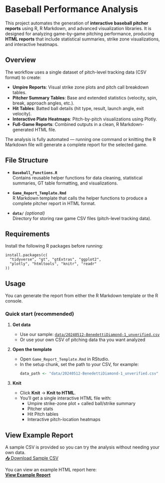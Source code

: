 # Baseball Performance Analysis

This project automates the generation of **interactive baseball pitcher reports** using R, R Markdown, and advanced visualization libraries. It is designed for analyzing game-by-game pitching performance, producing **HTML reports** that include statistical summaries, strike zone visualizations, and interactive heatmaps.

## Overview

The workflow uses a single dataset of pitch-level tracking data (CSV format) to create:
- **Umpire Reports**: Visual strike zone plots and pitch call breakdown tables.
- **Pitcher Summary Tables**: Base and extended statistics (velocity, spin, break, approach angles, etc.).
- **Hit Tables**: Batted ball details (hit type, result, launch angle, exit velocity).
- **Interactive Plate Heatmaps**: Pitch-by-pitch visualizations using Plotly.
- **Full-Game Reports**: Combined outputs in a clean, R Markdown-generated HTML file.

The analysis is fully automated — running one command or knitting the R Markdown file will generate a complete report for the selected game.

## File Structure

- **`Baseball_Functions.R`**  
  Contains reusable helper functions for data cleaning, statistical summaries, GT table formatting, and visualizations.

- **`Game_Report_Template.Rmd`**  
  R Markdown template that calls the helper functions to produce a complete pitcher report in HTML format.

- **`data/`** *(optional)*  
  Directory for storing raw game CSV files (pitch-level tracking data).

## Requirements

Install the following R packages before running:

    install.packages(c(
      "tidyverse", "gt", "gtExtras", "ggplot2",
      "plotly", "htmltools", "knitr", "readr"
    ))

## Usage

You can generate the report from either the R Markdown template or the R console.

### Quick start (recommended)
1) **Get data**  
   - Use our sample: [`data/20240512-BenedettiDiamond-1_unverified.csv`](data/20240512-BenedettiDiamond-1_unverified.csv)  
   - Or use your own CSV of pitching data tha you want analyzed

2) **Open the template**  
   - Open `Game_Report_Template.Rmd` in RStudio.  
   - In the setup chunk, set the path to your CSV, for example:
     ```r
     data_path <- "data/20240512-BenedettiDiamond-1_unverified.csv"  # or your own file
     ```

3) **Knit**  
   - Click **Knit** → **Knit to HTML**.  
   - You’ll get a single interactive HTML file with:
     - Umpire strike-zone plot + called ball/strike summary  
     - Pitcher stats  
     - Hit Pitch tables  
     - Interactive pitch-location heatmaps

## View Example Report

A sample CSV is provided so you can try the analysis without needing your own data.  
[📥 Download Sample CSV](data/20240512-BenedettiDiamond-1_unverified.csv)

You can view an example HTML report here:  
[**View Example Report**](https://eliswagel.github.io/USF-Pitching-Analysis/Game_Report_Template.html)



